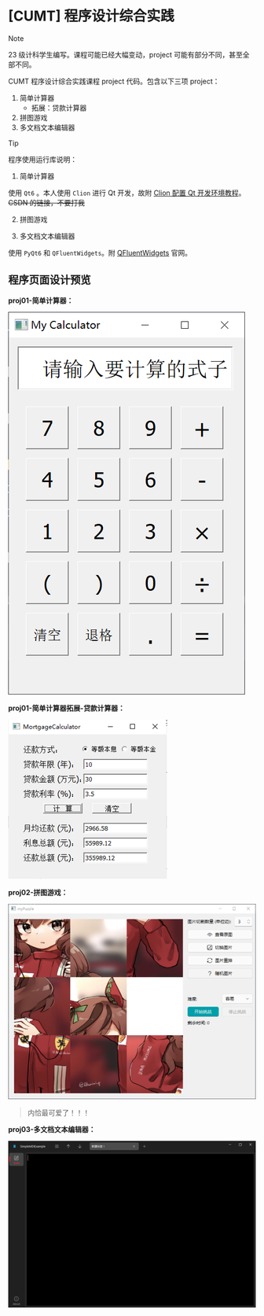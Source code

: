 # \[CUMT\] 程序设计综合实践

> [!NOTE]
> 23 级计科学生编写。课程可能已经大幅变动，project 可能有部分不同，甚至全部不同。

CUMT 程序设计综合实践课程 project 代码。包含以下三项 project：

1. 简单计算器
   - 拓展：贷款计算器
3. 拼图游戏
4. 多文档文本编辑器

> [!Tip]
> 程序使用运行库说明：
>
> 1. 简单计算器
>
> 使用 `Qt6` 。本人使用 `Clion` 进行 Qt 开发，故附 [Clion 配置 Qt 开发环境教程](https://blog.csdn.net/theRavensea/article/details/136534197)。~~CSDN 的链接，不要打我~~
>
> 2. 拼图游戏
>
> 3. 多文档文本编辑器
>
> 使用 `PyQt6` 和 `QFluentWidgets`。附 [QFluentWidgets](https://qfluentwidgets.com/zh/) 官网。



## 程序页面设计预览

**proj01-简单计算器：**



![](./resource/proj01.png)



**proj01-简单计算器拓展-贷款计算器：**

![](./resource/proj01-extra.png)



**proj02-拼图游戏：**



![](./resource/proj02.png)



> 内恰最可爱了！！！



**proj03-多文档文本编辑器：**



![](./resource/proj03.png)

